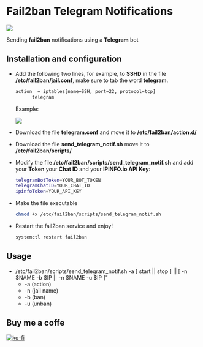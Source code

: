 # Fail2ban Telegram Notifications

![](https://deividsdocs.files.wordpress.com/2020/04/telegram_notifications_fail2ban.jpg)

Sending **fail2ban** notifications using a **Telegram** bot

## Installation and configuration
- Add the following two lines, for example, to **SSHD** in the file **/etc/fail2ban/jail.conf**, make sure to tab the word **telegram**.
  
  ```sh
  action  = iptables[name=SSH, port=22, protocol=tcp]
  		telegram
  ```
  Example:
  
  ![](https://deividsdocs.files.wordpress.com/2020/04/fail2ban-sshd-conf.png)
  
- Download the file **telegram.conf** and move it to **/etc/fail2ban/action.d/**
- Download the file **send_telegram_notif.sh** move it to **/etc/fail2ban/scripts/**
- Modify the file **/etc/fail2ban/scripts/send_telegram_notif.sh** and add your **Token** your **Chat ID** and your **IPINFO.io API Key**:

  ```sh
  telegramBotToken=YOUR_BOT_TOKEN
  telegramChatID=YOUR_CHAT_ID
  ipinfoToken=YOUR_API_KEY
  ```
- Make the file executable

  ```sh
  chmod +x /etc/fail2ban/scripts/send_telegram_notif.sh
  ```
- Restart the fail2ban service and enjoy!

  ```sh
  systemctl restart fail2ban
  ```
 
## Usage
+ /etc/fail2ban/scripts/send_telegram_notif.sh -a [ start || stop ] || [ -n $NAME -b $IP || -n $NAME -u $IP ]"
  + -a (action)
  + -n (jail name)
  + -b (ban)
  + -u (unban)
  
## Buy me a coffe
[![ko-fi](https://www.ko-fi.com/img/githubbutton_sm.svg)](https://ko-fi.com/U7U01LTQB)

